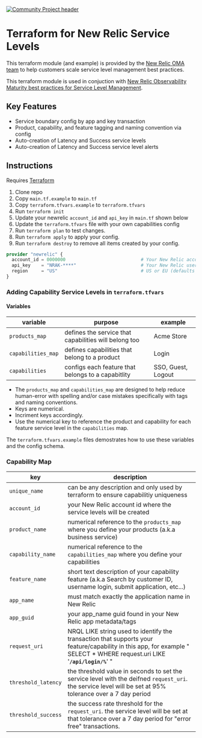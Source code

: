 [![Community Project header](https://github.com/newrelic/opensource-website/raw/master/src/images/categories/Example_Code.png)](https://opensource.newrelic.com/oss-category/#community-project)

# Terraform for New Relic Service Levels

This terraform module (and example) is provided by the [New Relic OMA team](https://docs.newrelic.com/docs/new-relic-solutions/observability-maturity/introduction/) to help customers scale service level management best practices.

This terraform module is used in conjuction with [New Relic Observability Maturity best practices for Service Level Management](https://docs.newrelic.com/docs/new-relic-solutions/observability-maturity/uptime-performance-reliability/optimize-slm-guide/).

## Key Features

* Service boundary config by app and key transaction
* Product, capability, and feature tagging and naming convention via config
* Auto-creation of Latency and Success service levels
* Auto-creation of Latency and Success service level alerts

## Instructions

Requires [Terraform](https://developer.hashicorp.com/terraform/tutorials/aws-get-started/install-cli)

1. Clone repo
2. Copy `main.tf.example` to `main.tf`
3. Copy `terraform.tfvars.example` to `terraform.tfvars`
4. Run `terraform init`
5. Update your newrelic `account_id` and `api_key` in `main.tf` shown below
6. Update the `terraform.tfvars` file with your own capabilities config
7. Run `terraform plan` to test changes.
8. Run `terraform apply` to apply your config.
9. Run `terraform destroy` to remove all items created by your config.

``` terraform
provider "newrelic" {
  account_id = 0000000                            # Your New Relic account ID
  api_key    = "NRAK-****"                        # Your New Relic user key
  region     = "US"                               # US or EU (defaults to US)
}
```

### Adding Capability Service Levels in `terraform.tfvars`

#### Variables

 variable | purpose | example
--- | --- | ---
`products_map` | defines the service that capabilities will belong too | Acme Store
`capabilities_map` | defines capabilities that belong to a product | Login
`capabilities` | configs each feature that belongs to a capabitlity | SSO, Guest, Logout

* The `products_map` and `capabilities_map` are designed to help reduce human-error with spelling and/or case mistakes specifically with tags and naming conventions.
* Keys are numerical.
* Incriment keys accordingly. 
* Use the numerical key to reference the product and capability for each feature service level in the `capabilities` map.

The `terraform.tfvars.example` files demostrates how to use these variables and the config schema.

### Capability Map

key | description
--- | --- |
`unique_name` | can be any description and only used by terraform to ensure capabilitiy uniqueness
`account_id` | your New Relic account id where the service levels will be created
`product_name` | numerical reference to the `products_map` where you define your products (a.k.a business service)
`capability_name` | numerical reference to the `capabilities_map` where you define your capabilities
`feature_name` | short text description of your capability feature (a.k.a Search by customer ID, username login, submit application, etc...)
`app_name` | must match exactly the application name in New Relic
`app_guid` | your app_name guid found in your New Relic app metadata/tags
`request_uri` | NRQL LIKE string used to identify the transaction that supports your feature/capability in this app, for example " SELECT * WHERE request.uri LIKE '**`/api/login/%`**' "
`threshold_latency` | the threshold value in seconds to set the service level with the deifned `request_uri`. the service level will be set at 95% tolerance over a 7 day period
`threshold_success` | the success rate threshold for the `request_uri`. the service level will be set at that tolerance over a 7 day period for "error free" transactions.




